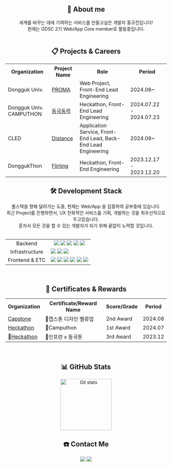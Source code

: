 <div align="center">
  <h2>🧐 About me</h2>
세계를 바꾸는 데에 기여하는 서비스를 만들고싶은 개발자 홍규진입니다!<br/> 현재는 GDSC 2기 Web/App Core member로 활동중입니다.<br/>
</div>

<br/>

<div align="center">
    <h2>📋 Projects & Careers</h2>
  <table>
    <tr>
      <th>Organization</th>
      <th>Project Name</th>
      <th>Role</th>
      <th>Period</th>
    </tr>
    <tr>
      <td>Dongguk Univ.</td>
      <td><a href="https://github.com/PROMAplatform/Proma_front">PROMA</a></td>
      <td>Web Project, Front-End Lead Engineering</td>
      <td>2024.06~</td>
    </tr>
    <tr>
      <td>Dongguk Univ. CAMPUTHON</td>
      <td><a href="https://github.com/PROMACAMputhon/front">동국동락</a></td>
      <td>Heckathon, Front-End Lead Engineering</td>
      <td>2024.07.22 - 2024.07.23</td>
    </tr>
    <tr>
      <td>CLED</td>
      <td><a href="https://github.com/rainofmay/distance">Distance</a></td>
      <td>Application Service, Front-End Lead, Back-End Lead Engineering</td>
      <td>2024.06~ </td>
    </tr>
    <tr>
      <td>DonggukThon</td>
      <td><a href="https://github.com/donggukthon/donggukthon_2023_1_F">Flirting</a></td>
      <td>Heckathon, Front-End Engineering</td>
      <td>2023.12.17 - 2023.12.20</td>
    </tr>
  </table>
</div>


<div align="center">
  <h2>🛠 Development Stack</h2>
  풀스택을 향해 달려가는 도중, 현재는 Web/App 을 집중하여 공부중에 있습니다.<br/>
  최근 Project를 진행하면서, UX 친화적인 서비스를 기획, 개발하는 것을 최우선적으로 두고있습니다.<br/>
  혼자서 모든 것을 할 수 있는 개발자가 되기 위해 끝없이 노력할 것입니다.<br/><br/>
  <table>
    <tr>
      <td align="center">Backend</td>
      <td>
        <div align="center">
          <img src="https://img.shields.io/badge/Django-092E20?style=for-the-badge&logo=Django&logoColor=white">
          <img src="https://img.shields.io/badge/firebase-DD2C00?style=for-the-badge&logo=firebase&logoColor=white">
          <img src="https://img.shields.io/badge/Supabase-3FCF8E?style=for-the-badge&logo=Supabase&logoColor=white">
          <img src="https://img.shields.io/badge/Node.js-339933?style=for-the-badge&logo=Node.js&logoColor=white">
          <img src="https://img.shields.io/badge/Nest.js-E0234E?style=for-the-badge&logo=NestJs&logoColor=white">
          <br/>
        </div>
      </td>
    </tr>
    <tr>
      <td align="center">Infrastructure</td>
      <td>
          <div>
            <img src="https://img.shields.io/badge/docker-%230db7ed.svg?style=for-the-badge&logo=docker&logoColor=white"> 
            <img src="https://img.shields.io/badge/AWS-232f32?style=for-the-badge&logo=amazonwebservices&logoColor=white">
            <img src="https://img.shields.io/badge/amazon s3-569A31?style=for-the-badge&logo=amazons3&logoColor=white">
        </div>
      </td>
    </tr>
    <tr>
      <td align="center">Frontend & ETC</td>
      <td>
        <div>
          <img src="https://img.shields.io/badge/HTML5-E34F26?style=for-the-badge&logo=HTML5&logoColor=white">
          <img src="https://img.shields.io/badge/CSS3-1572B6?style=for-the-badge&logo=CSS3&logoColor=white">
          <img src="https://img.shields.io/badge/JavaScript-F7DF1E?style=for-the-badge&logo=JavaScript&logoColor=white">
          <img src="https://img.shields.io/badge/React-61DAFB?style=for-the-badge&logo=React&logoColor=white">
          <img src="https://img.shields.io/badge/TypeScript-3178C6?style=for-the-badge&logo=TypeScript&logoColor=white">
          <img src="https://img.shields.io/badge/Flutter-02569B?style=for-the-badge&logo=Flutter&logoColor=white">
        </div>
      </td>
    </tr>
  </table>
</div>
<br/>

<div align="center">
  <h2>🏅 Certificates & Rewards</h2>
  <table>
    <tr>
      <th>Organization</th>
      <th>Certificate/Reward Name</th>
      <th>Score/Grade</th>
      <th>Period</th>
    </tr>
    <tr>
      <td><a href="https://github.com/PROMAplatform/Proma_front">Capstone</a></td>
      <td>캡스톤 디자인 벨류업</td>
      <td>2nd Award</td>
      <td>2024.08</td>
    </tr>
    <tr>
      <td><a href="https://github.com/PROMAplatform/Proma_front">Heckathon</a></td>
      <td>Camputhon</td>
      <td>1st Award</td>
      <td>2024.07</td>
    </tr>
    <tr>
      <td><a href="https://github.com/donggukthon/donggukthon_2023_1_F">Heckathon</a></td>
      <td>인프런 x 동국톤</td>
      <td>3rd Award</td>
      <td>2023.12</td>
    </tr>
  </table>
</div>
<br/>

<div align="center">
  <h2>📊 GitHub Stats</h2>
  <a href="#"><img src="https://github-readme-stats.vercel.app/api?username=Kyujenius" alt="Git stats" height="160px" /></a>
  <br/>
  <h2>☎️ Contact Me</h2>
  <a href="https://www.instagram.com/999999999jin/"><img src="https://img.shields.io/badge/Instagram-E4405F?style=flat-square&logo=Instagram&logoColor=white&link=https://www.instagram.com/999999999jin/"/></a>
  <a href="mailto:hkj020607@gmail.com"><img src="https://img.shields.io/badge/Gmail-d14836?style=flat-square&logo=Gmail&logoColor=white&link=mailto:hkj020607@gmail.com"/></a>
</div>
